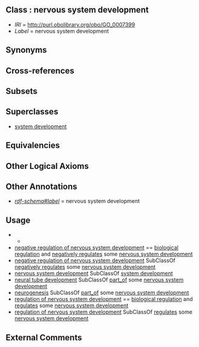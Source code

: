 
## Class : nervous system development

 * *IRI* = http://purl.obolibrary.org/obo/GO_0007399
 * *Label* = nervous system development

## Synonyms


## Cross-references


## Subsets


## Superclasses

 * [system development](../../GO/31/GO_0048731.md)

## Equivalencies


## Other Logical Axioms


## Other Annotations

 * *[rdf-schema#label](../../el/rdf-schema#label.md)* = nervous system development

## Usage

 * -
 * [negative regulation of nervous system development](../../GO/61/GO_0051961.md) == [biological regulation](../../GO/07/GO_0065007.md) and [negatively regulates](../../RO/12/RO_0002212.md) some [nervous system development](../../GO/99/GO_0007399.md)
 * [negative regulation of nervous system development](../../GO/61/GO_0051961.md) SubClassOf [negatively regulates](../../RO/12/RO_0002212.md) some [nervous system development](../../GO/99/GO_0007399.md)
 * [nervous system development](../../GO/99/GO_0007399.md) SubClassOf [system development](../../GO/31/GO_0048731.md)
 * [neural tube development](../../GO/15/GO_0021915.md) SubClassOf [part_of](../../BFO/50/BFO_0000050.md) some [nervous system development](../../GO/99/GO_0007399.md)
 * [neurogenesis](../../GO/08/GO_0022008.md) SubClassOf [part_of](../../BFO/50/BFO_0000050.md) some [nervous system development](../../GO/99/GO_0007399.md)
 * [regulation of nervous system development](../../GO/60/GO_0051960.md) == [biological regulation](../../GO/07/GO_0065007.md) and [regulates](../../RO/11/RO_0002211.md) some [nervous system development](../../GO/99/GO_0007399.md)
 * [regulation of nervous system development](../../GO/60/GO_0051960.md) SubClassOf [regulates](../../RO/11/RO_0002211.md) some [nervous system development](../../GO/99/GO_0007399.md)

## External Comments

